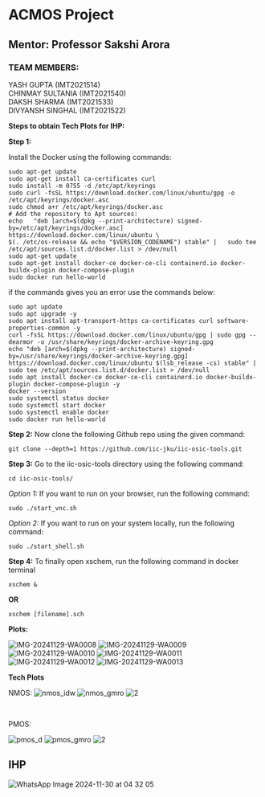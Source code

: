 # ACMOS Project
## Mentor: Professor Sakshi Arora

### TEAM MEMBERS: </br>
YASH GUPTA (IMT2021514)  </br>
CHINMAY SULTANIA (IMT2021540)  </br>
DAKSH SHARMA (IMT2021533)   </br>
DIVYANSH SINGHAL (IMT2021522)   </br>


**Steps to obtain Tech Plots for IHP:**

**Step 1:**

Install the Docker using the following commands:
```
sudo apt-get update
sudo apt-get install ca-certificates curl
sudo install -m 0755 -d /etc/apt/keyrings
sudo curl -fsSL https://download.docker.com/linux/ubuntu/gpg -o /etc/apt/keyrings/docker.asc
sudo chmod a+r /etc/apt/keyrings/docker.asc
# Add the repository to Apt sources:
echo   "deb [arch=$(dpkg --print-architecture) signed-by=/etc/apt/keyrings/docker.asc] https://download.docker.com/linux/ubuntu \
$(. /etc/os-release && echo "$VERSION_CODENAME") stable" |   sudo tee /etc/apt/sources.list.d/docker.list > /dev/null
sudo apt-get update
sudo apt-get install docker-ce docker-ce-cli containerd.io docker-buildx-plugin docker-compose-plugin
sudo docker run hello-world
```


if the commands gives you an error use the commands below:
```
sudo apt update
sudo apt upgrade -y
sudo apt install apt-transport-https ca-certificates curl software-properties-common -y
curl -fsSL https://download.docker.com/linux/ubuntu/gpg | sudo gpg --dearmor -o /usr/share/keyrings/docker-archive-keyring.gpg
echo "deb [arch=$(dpkg --print-architecture) signed-by=/usr/share/keyrings/docker-archive-keyring.gpg] https://download.docker.com/linux/ubuntu $(lsb_release -cs) stable" | sudo tee /etc/apt/sources.list.d/docker.list > /dev/null
sudo apt install docker-ce docker-ce-cli containerd.io docker-buildx-plugin docker-compose-plugin -y
docker --version
sudo systemctl status docker
sudo systemctl start docker
sudo systemctl enable docker
sudo docker run hello-world
```

**Step 2:**
Now clone the following Github repo using the given command:
```
git clone --depth=1 https://github.com/iic-jku/iic-osic-tools.git
```
**Step 3:**
Go to the iic-osic-tools directory using the following command:
```
cd iic-osic-tools/
```
*Option 1:* If you want to run on your browser, run the following command:

```
sudo ./start_vnc.sh
```

*Option 2:* If you want to run on your system locally, run the following command:

```
sudo ./start_shell.sh
```
**Step 4:** To finally open xschem, run the following command in docker terminal 

```
xschem &
```
 **OR**
 
```
xschem [filename].sch
```

**Plots:**

![IMG-20241129-WA0008](https://github.com/user-attachments/assets/d9fa7c9e-80bf-49f9-bece-832502ea5b9f)
![IMG-20241129-WA0009](https://github.com/user-attachments/assets/c5a28f01-fd08-46cb-83d2-43a9c4d8bbef)
![IMG-20241129-WA0010](https://github.com/user-attachments/assets/a596b662-5270-42f5-b679-da606cd2aa2d)
![IMG-20241129-WA0011](https://github.com/user-attachments/assets/629f28d4-5267-44b3-ae25-5743f85c9897)
![IMG-20241129-WA0012](https://github.com/user-attachments/assets/727bcebb-4ec4-4642-8581-ba8db3d8ff32)
![IMG-20241129-WA0013](https://github.com/user-attachments/assets/ec196bc6-416d-46a7-9961-2b30db576cff)

**Tech Plots** </br>

NMOS:
![nmos_idw](https://github.com/user-attachments/assets/fe40e69c-72b4-498e-8f8e-8745df8722d2)
![nmos_gmro](https://github.com/user-attachments/assets/2b8ae0ee-4158-4bcf-b75e-4e3df4f67413)
![2](https://github.com/user-attachments/assets/7b962c37-1717-457b-a8ea-d627e8bbbf73)

 </br>
 
PMOS:

![pmos_d](https://github.com/user-attachments/assets/0522bfae-0df7-4e71-b3bf-34c8d571b5ea)
![pmos_gmro](https://github.com/user-attachments/assets/87a8c7b3-b650-4871-96fa-03a94ccd02d4)
![2](https://github.com/user-attachments/assets/174b38de-6a7a-4e7c-9c46-39b4d1c6f8af)


## IHP
![WhatsApp Image 2024-11-30 at 04 32 05](https://github.com/user-attachments/assets/96607a2c-2f74-40df-8fbe-e4341b5b4810)



